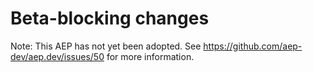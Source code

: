 # Beta-blocking changes

Note: This AEP has not yet been adopted. See
https://github.com/aep-dev/aep.dev/issues/50 for more information.
